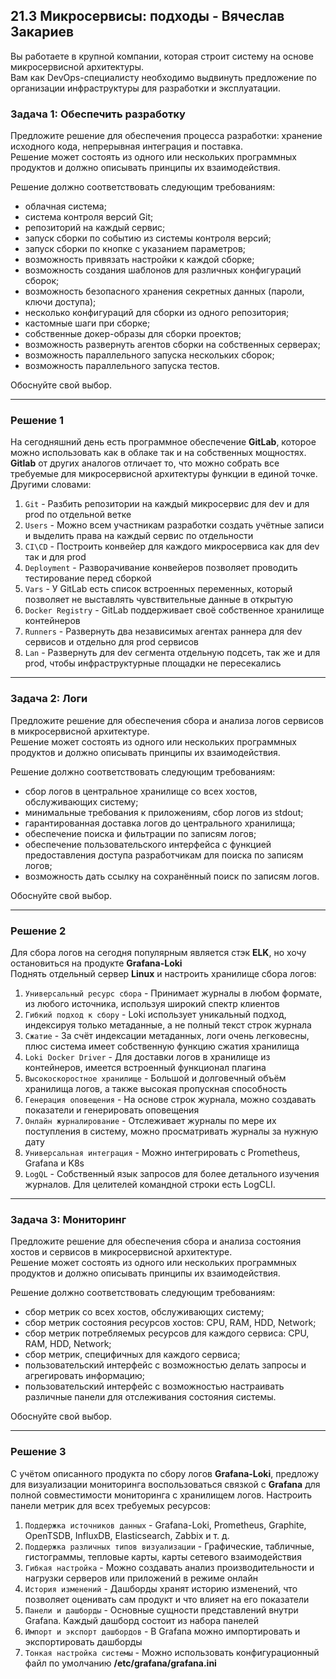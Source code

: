 ## 21.3 Микросервисы: подходы - Вячеслав Закариев

Вы работаете в крупной компании, которая строит систему на основе микросервисной архитектуры. \
Вам как DevOps-специалисту необходимо выдвинуть предложение по организации инфраструктуры для разработки и эксплуатации.

### Задача 1: Обеспечить разработку

Предложите решение для обеспечения процесса разработки: хранение исходного кода, непрерывная интеграция и поставка. \
Решение может состоять из одного или нескольких программных продуктов и должно описывать принципы их взаимодействия.

Решение должно соответствовать следующим требованиям:
- облачная система;
- система контроля версий Git;
- репозиторий на каждый сервис;
- запуск сборки по событию из системы контроля версий;
- запуск сборки по кнопке с указанием параметров;
- возможность привязать настройки к каждой сборке;
- возможность создания шаблонов для различных конфигураций сборок;
- возможность безопасного хранения секретных данных (пароли, ключи доступа);
- несколько конфигураций для сборки из одного репозитория;
- кастомные шаги при сборке;
- собственные докер-образы для сборки проектов;
- возможность развернуть агентов сборки на собственных серверах;
- возможность параллельного запуска нескольких сборок;
- возможность параллельного запуска тестов.

Обоснуйте свой выбор.

---

### Решение 1

На сегодняшний день есть программное обеспечение **GitLab**, которое можно использовать как в облаке так и на собственных мощностях. **Gitlab** от других аналогов отличает то, что можно собрать все требуемые для микросервисной архитектуры функции в единой точке. Другими словами:

1) `Git` - Разбить репозитории на каждый микросервис для dev и для prod по отдельной ветке
2) `Users` - Можно всем участникам разработки создать учётные записи и выделить права на каждый сервис по отдельности
3) `CI\CD` - Построить конвейер для каждого микросервиса как для dev так и для prod
4) `Deployment` - Разворачивание конвейеров позволяет проводить тестирование перед сборкой
5) `Vars` - У GitLab есть список встроенных переменных, который позволяет не выставлять чувствительные данные в открытую
6) `Docker Registry` - GitLab поддерживает своё собственное хранилище контейнеров
7) `Runners` - Развернуть два независимых агентах раннера для dev сервисов и отдельно для prod сервисов
8) `Lan` - Развернуть для dev сегмента отдельную подсеть, так же и для prod, чтобы инфраструктурные площадки не пересекались

---

### Задача 2: Логи

Предложите решение для обеспечения сбора и анализа логов сервисов в микросервисной архитектуре. \
Решение может состоять из одного или нескольких программных продуктов и должно описывать принципы их взаимодействия.

Решение должно соответствовать следующим требованиям:
- сбор логов в центральное хранилище со всех хостов, обслуживающих систему;
- минимальные требования к приложениям, сбор логов из stdout;
- гарантированная доставка логов до центрального хранилища;
- обеспечение поиска и фильтрации по записям логов;
- обеспечение пользовательского интерфейса с функцией предоставления доступа разработчикам для поиска по записям логов;
- возможность дать ссылку на сохранённый поиск по записям логов.

Обоснуйте свой выбор.

---

### Решение 2

Для сбора логов на сегодня популярным является стэк **ELK**, но хочу остановиться на продукте **Grafana-Loki** \
Поднять отдельный сервер **Linux** и настроить хранилище сбора логов:

1) `Универсальный ресурс сбора` - Принимает журналы в любом формате, из любого источника, используя широкий спектр клиентов
2) `Гибкий подход к сбору` - Loki использует уникальный подход, индексируя только метаданные, а не полный текст строк журнала
3) `Сжатие` - За счёт индексации метаданных, логи очень легковесны, плюс система имеет собственную функцию сжатия хранилища
4) `Loki Docker Driver` - Для доставки логов в хранилище из контейнеров, имеется встроенный функционал плагина
5) `Высокоскоростное хранилище` - Большой и долговечный объём хранилища логов, а также высокая пропускная способность
6) `Генерация оповещения` - На основе строк журнала, можно создавать показатели и генерировать оповещения
7) `Онлайн журналирование` - Отслеживает журналы по мере их поступления в систему, можно просматривать журналы за нужную дату
8) `Универсальная интеграция` - Можно интегрировать с Prometheus, Grafana и K8s
9) `LogQL` - Собственный язык запросов для более детального изучения журналов. Для целителей командной строки есть LogCLI.

---

### Задача 3: Мониторинг

Предложите решение для обеспечения сбора и анализа состояния хостов и сервисов в микросервисной архитектуре. \
Решение может состоять из одного или нескольких программных продуктов и должно описывать принципы их взаимодействия.

Решение должно соответствовать следующим требованиям:
- сбор метрик со всех хостов, обслуживающих систему;
- сбор метрик состояния ресурсов хостов: CPU, RAM, HDD, Network;
- сбор метрик потребляемых ресурсов для каждого сервиса: CPU, RAM, HDD, Network;
- сбор метрик, специфичных для каждого сервиса;
- пользовательский интерфейс с возможностью делать запросы и агрегировать информацию;
- пользовательский интерфейс с возможностью настраивать различные панели для отслеживания состояния системы.

Обоснуйте свой выбор.

---

### Решение 3

С учётом описанного продукта по сбору логов **Grafana-Loki**, предложу для визуализации мониторинга воспользоваться связкой с **Grafana** для полной совместимости мониторинга с хранилищем логов. Настроить панели метрик для всех требуемых ресурсов:

1) `Поддержка источников данных` - Grafana-Loki, Prometheus, Graphite, OpenTSDB, InfluxDB, Elasticsearch, Zabbix и т. д.
2) `Поддержка различных типов визуализации` - Графические, табличные, гистограммы, тепловые карты, карты сетевого взаимодействия
3) `Гибкая настройка` - Можно создавать анализ производительности и нагрузки серверов или приложений в режиме онлайн
4) `История изменений` - Дашборды хранят историю изменений, что позволяет оценивать сам продукт и что влияет на его показатели
5) `Панели и дашборды` - Основные сущности представлений внутри Grafana. Каждый дашборд состоит из набора панелей
6) `Импорт и экспорт дашбордов` - В Grafana можно импортировать и экспортировать дашборды
7) `Тонкая настройка системы` - Можно использовать конфигурационный файл по умолчанию **/etc/grafana/grafana.ini**
